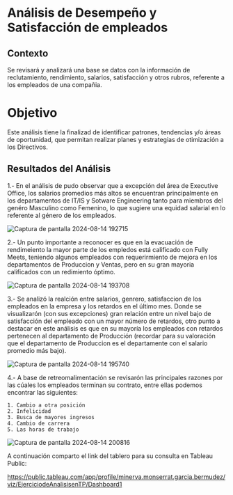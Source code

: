 # Análisis de Desempeño y Satisfacción de empleados

## Contexto

Se revisará y analizará una base se datos con la información de reclutamiento, rendimiento, salarios, satisfacción y otros rubros, referente a los empleados de una compañia.

# Objetivo

Este análisis tiene la finalizad de identificar patrones, tendencias y/o áreas de oportunidad, que permitan realizar planes y estrategias de otimización a los Directivos.

## Resultados del Análisis

1.- En el análisis de pudo observar que a excepción del área de Executive Office, los salarios promedios más altos se encuentran principalmente en los departamentos de IT/IS y Sotware Engineering tanto para miembros del genéro Masculino como Femenino, lo que sugiere una equidad salarial en lo referente al género de los empleados.

![Captura de pantalla 2024-08-14 192715](https://github.com/user-attachments/assets/c081390f-acb0-44fb-9344-4b2b3cd1a9ba)

2.- Un punto importante a reconocer es que en la evacuación de rendimeiento la mayor parte de los empledos está calificado con Fully Meets, teniendo algunos empleados con requerirmiento de mejora en los departamentos de Produccion y Ventas, pero en su gran mayoria calificados con un redimiento óptimo.

![Captura de pantalla 2024-08-14 193708](https://github.com/user-attachments/assets/8f5f42b8-f076-458e-af3a-bece379b39f0)

3.- Se analizó la realción entre salarios, genrero, satisfaccion de los empleados en la empresa y los retardos en el último mes. Donde se visualizarón (con sus excepciones) gran relación entre un nivel bajo de satisfacción del empleado con un mayor número de retardos, otro punto a destacar en este análisis es que en su mayoría los empleados con retardos pertenecen al departamento de Producción (recordar para su valoración que el departamento de Produccion es el departamente con el salario promedio más bajo).

![Captura de pantalla 2024-08-14 195740](https://github.com/user-attachments/assets/419c3f07-ceb6-403b-a8d3-d0bbee3f74a7)

4.- A base de retreomalimentación se revisarón las principales razones por las cúales los empleados terminan su contrato, entre ellas podemos encontrar las siguientes:

    1. Cambio a otra posición
    2. Infelicidad
    3. Busca de mayores ingresos
    4. Cambio de carrera
    5. Las horas de trabajo

    
![Captura de pantalla 2024-08-14 200816](https://github.com/user-attachments/assets/9bb93453-69f5-4778-8d52-d4244c480577)

A continuación comparto el link del tablero para su consulta en Tableau Public:

https://public.tableau.com/app/profile/minerva.monserrat.garcia.bermudez/viz/EjerciciodeAnalisisenTP/Dashboard1 


